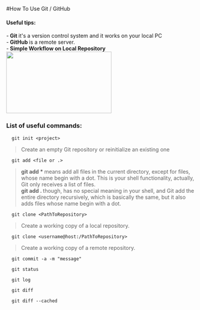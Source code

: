 #How To Use Git / GitHub

<h4>Useful tips: </h4>
-<b> Git </b> it's a version control system and it works on your local PC <br>
-<b> GitHub </b> is a remote server. <br>
-<b> Simple Workflow on Local Repository </b> <br>

<img src="http://newtfire.org/dh/git_shell/gitWorkflow.jpg" width="280" height="164" />


<b><h3>List of useful commands:</h3></b>

```
  git init <project>
```

> Create an empty Git repository or reinitialize an existing one

```
  git add <file or .>
```

> <b> git add * </b> means add all files in the current directory, except for files, whose name begin with a dot. This is your shell 
> functionality, actually, Git only receives a list of files. <br>
> <b> git add . </b> though, has no special meaning in your shell, and Git add the entire directory recursively, which is basically the 
> same, but it also adds files whose name begin with a dot.

```
  git clone <PathToRepository>
```

> Create a working copy of a local repository.

```
  git clone <username@host:/PathToRepository>
```

> Create a working copy of a remote repository.

```
  git commit -a -m "message"
```

```
  git status
```

```
  git log
```

```
  git diff
```

```
  git diff --cached
```


